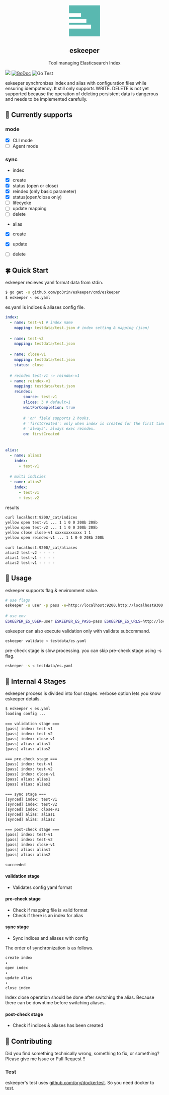 <p align="center">
  <img alt="eskeeper-logo" src="logo.png" height="100" />
  <h2 align="center">eskeeper</h2>
  <p align="center">Tool managing Elasticsearch Index</p>
</p>

<img src="https://img.shields.io/badge/go-v1.17-blue.svg"/> [![GoDoc](https://godoc.org/github.com/po3rin/eskeeper?status.svg)](https://godoc.org/github.com/po3rin/eskeeper) ![Go Test](https://github.com/po3rin/eskeeper/workflows/Go%20Test/badge.svg) 

eskeeper synchronizes index and alias with configuration files while ensuring idempotency. It still only supports WRITE. DELETE is not yet supported because the operation of deleting persistent data is dangerous and needs to be implemented carefully. 

## :muscle: Currently supports

### mode

- [x] CLI mode
- [ ] Agent mode

### sync 

* index
- [x] create
- [x] status (open or close)
- [x] reindex (only basic parameter)
- [x] status(open/close only)
- [ ] lifecycke
- [ ] update mapping
- [ ] delete

* alias
- [x] create
- [x] update
- [ ] delete


## :four_leaf_clover: Quick Start

eskeeper recieves yaml format data from stdin.

```bash
$ go get -u github.com/po3rin/eskeeper/cmd/eskeeper
$ eskeeper < es.yaml
```

es.yaml is indices & aliases config file.

```yaml
index:
  - name: test-v1 # index name
    mapping: testdata/test.json # index setting & mapping (json)

  - name: test-v2
    mapping: testdata/test.json

  - name: close-v1
    mapping: testdata/test.json
    status: close

  # reindex test-v1 -> reindex-v1	
  - name: reindex-v1
    mapping: testdata/test.json
    reindex:
        source: test-v1 
        slices: 3 # default=1
        waitForCompletion: true

        # 'on' field supports 2 hooks.
        # 'firstCreated': only when index is created for the first time.
        # 'always': always exec reindex.
        on: firstCreated


alias:
  - name: alias1
    index:
      - test-v1

  # multi indicies
  - name: alias2
    index:
      - test-v1
      - test-v2
```

results

```bach
curl localhost:9200/_cat/indices
yellow open test-v1 ... 1 1 0 0 208b 208b
yellow open test-v2 ... 1 1 0 0 208b 208b
yellow close close-v1 xxxxxxxxxxxx 1 1
yellow open reindex-v1 ... 1 1 0 0 208b 208b

curl localhost:9200/_cat/aliases
alias2 test-v2 - - - -
alias1 test-v1 - - - -
alias2 test-v1 - - - -
```


## :triangular_ruler: Usage

eskeeper supports flag & environment value.

```bash
# use flags
eskeeper -u user -p pass -e=http://localhost:9200,http://localhost9300 < testdata/es.yaml

# use env
ESKEEPER_ES_USER=user ESKEEPER_ES_PASS=pass ESKEEPER_ES_URLS=http://localhost:9200 eskeeper < testdata/es.yaml
```

eskeeper can also execute validation only with validate subcommand.

```bash
eskeeper validate < testdata/es.yaml
```

pre-check stage is slow processing. you can skip pre-check stage using -s flag.

```bash
eskeeper -s < testdata/es.yaml
```

## :mag_right: Internal 4 Stages

eskeeper process is divided into four stages. verbose option lets you know eskeeper details.

```
$ eskeeper < es.yaml
loading config ...

=== validation stage ===
[pass] index: test-v1
[pass] index: test-v2
[pass] index: close-v1
[pass] alias: alias1
[pass] alias: alias2

=== pre-check stage ===
[pass] index: test-v1
[pass] index: test-v2
[pass] index: close-v1
[pass] alias: alias1
[pass] alias: alias2

=== sync stage ===
[synced] index: test-v1
[synced] index: test-v2
[synced] index: close-v1
[synced] alias: alias1
[synced] alias: alias2

=== post-check stage ===
[pass] index: test-v1
[pass] index: test-v2
[pass] index: close-v1
[pass] alias: alias1
[pass] alias: alias2

succeeded
```

#### validation stage
* Validates config yaml format

#### pre-check stage 

* Check if mapping file is valid format
* Check if there is an index for alias  

#### sync stage
* Sync indices and aliases with config

The order of synchronization is as follows.

```
create index
↓
open index
↓
update alias
↓
close index
```

Index close operation should be done after switching the alias.
Because there can be downtime before switching aliases.

#### post-check stage
* Check if indices & aliases has been created


## :triangular_flag_on_post: Contributing

Did you find something technically wrong, something to fix, or something? Please give me Issue or Pull Request !!

### Test

eskeeper's test uses [github.com/ory/dockertest](github.com/ory/dockertest). So you need docker to test.

